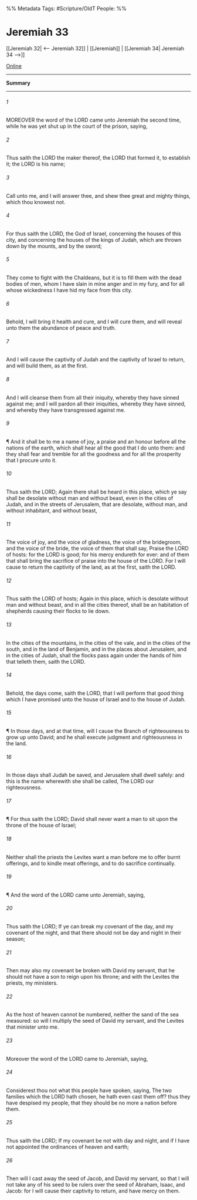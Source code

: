 

%% Metadata
Tags: #Scripture/OldT
People: 
%%
# Jeremiah 33
[[Jeremiah 32| <-- Jeremiah 32]] | [[Jeremiah]] | [[Jeremiah 34| Jeremiah 34 -->]]

[Online](https://churchofjesuschrist.org/study/scriptures/ot/jer/33?lang=eng)

---
__Summary__



---

###### 1
MOREOVER the word of the LORD came unto Jeremiah the second time, while he was yet shut up in the court of the prison, saying,
###### 2
Thus saith the LORD the maker thereof, the LORD that formed it, to establish it; the LORD is his name;
###### 3
Call unto me, and I will answer thee, and shew thee great and mighty things, which thou knowest not.
###### 4
For thus saith the LORD, the God of Israel, concerning the houses of this city, and concerning the houses of the kings of Judah, which are thrown down by the mounts, and by the sword;
###### 5
They come to fight with the Chaldeans, but it is to fill them with the dead bodies of men, whom I have slain in mine anger and in my fury, and for all whose wickedness I have hid my face from this city.
###### 6
Behold, I will bring it health and cure, and I will cure them, and will reveal unto them the abundance of peace and truth.
###### 7
And I will cause the captivity of Judah and the captivity of Israel to return, and will build them, as at the first.
###### 8
And I will cleanse them from all their iniquity, whereby they have sinned against me; and I will pardon all their iniquities, whereby they have sinned, and whereby they have transgressed against me.
###### 9
¶ And it shall be to me a name of joy, a praise and an honour before all the nations of the earth, which shall hear all the good that I do unto them: and they shall fear and tremble for all the goodness and for all the prosperity that I procure unto it.
###### 10
Thus saith the LORD; Again there shall be heard in this place, which ye say shall be desolate without man and without beast, even in the cities of Judah, and in the streets of Jerusalem, that are desolate, without man, and without inhabitant, and without beast,
###### 11
The voice of joy, and the voice of gladness, the voice of the bridegroom, and the voice of the bride, the voice of them that shall say, Praise the LORD of hosts: for the LORD is good; for his mercy endureth for ever: and of them that shall bring the sacrifice of praise into the house of the LORD.  For I will cause to return the captivity of the land, as at the first, saith the LORD.
###### 12
Thus saith the LORD of hosts; Again in this place, which is desolate without man and without beast, and in all the cities thereof, shall be an habitation of shepherds causing their flocks to lie down.
###### 13
In the cities of the mountains, in the cities of the vale, and in the cities of the south, and in the land of Benjamin, and in the places about Jerusalem, and in the cities of Judah, shall the flocks pass again under the hands of him that telleth them, saith the LORD.
###### 14
Behold, the days come, saith the LORD, that I will perform that good thing which I have promised unto the house of Israel and to the house of Judah.
###### 15
¶ In those days, and at that time, will I cause the Branch of righteousness to grow up unto David; and he shall execute judgment and righteousness in the land.
###### 16
In those days shall Judah be saved, and Jerusalem shall dwell safely: and this is the name wherewith she shall be called, The LORD our righteousness.
###### 17
¶ For thus saith the LORD; David shall never want a man to sit upon the throne of the house of Israel;
###### 18
Neither shall the priests the Levites want a man before me to offer burnt offerings, and to kindle meat offerings, and to do sacrifice continually.
###### 19
¶ And the word of the LORD came unto Jeremiah, saying,
###### 20
Thus saith the LORD; If ye can break my covenant of the day, and my covenant of the night, and that there should not be day and night in their season;
###### 21
Then may also my covenant be broken with David my servant, that he should not have a son to reign upon his throne; and with the Levites the priests, my ministers.
###### 22
As the host of heaven cannot be numbered, neither the sand of the sea measured: so will I multiply the seed of David my servant, and the Levites that minister unto me.
###### 23
Moreover the word of the LORD came to Jeremiah, saying,
###### 24
Considerest thou not what this people have spoken, saying, The two families which the LORD hath chosen, he hath even cast them off?  thus they have despised my people, that they should be no more a nation before them.
###### 25
Thus saith the LORD; If my covenant be not with day and night, and if I have not appointed the ordinances of heaven and earth;
###### 26
Then will I cast away the seed of Jacob, and David my servant, so that I will not take any of his seed to be rulers over the seed of Abraham, Isaac, and Jacob: for I will cause their captivity to return, and have mercy on them.



